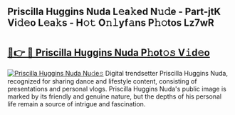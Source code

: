 ## Priscilla Huggins Nuda L𝚎a𝚔ed N𝚞𝚍e - Part-jtK Vi𝚍𝚎o L𝚎a𝚔s - H𝚘𝚝 O𝚗𝚕yf𝚊ns P𝚑𝚘tos Lz7wR

# <h2><a href="http://kfare5.oniu.top/?m=Priscilla+Huggins+Nuda">🔗👉 🔴 Priscilla Huggins Nuda P𝚑ot𝚘𝚜 V𝚒d𝚎o</a></h2>

[![Priscilla Huggins Nuda Nu𝚍e𝚜](https://i.imgur.com/0qMVB7G.gif)](http://kfare5.oniu.top/?m=Priscilla+Huggins+Nuda)
Digital trendsetter Priscilla Huggins Nuda, recognized for sharing dance and lifestyle content, consisting of presentations and personal vlogs. Priscilla Huggins Nuda's public image is marked by its friendly and genuine nature, but the depths of his personal life remain a source of intrigue and fascination.  
